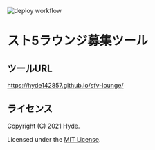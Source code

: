![deploy workflow](https://github.com/hyde142857/sfv-lounge/workflows/deploy/badge.svg)

# スト5ラウンジ募集ツール

## ツールURL

https://hyde142857.github.io/sfv-lounge/

## ライセンス

Copyright (C) 2021 Hyde.

Licensed under the [MIT License](LICENSE).
